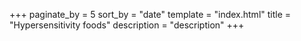 +++
paginate_by = 5
sort_by = "date"
template = "index.html"
title = "Hypersensitivity foods"
description = "description"
+++
